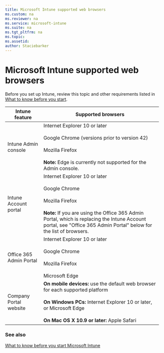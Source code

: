 ```yaml
---
title: Microsoft Intune supported web browsers
ms.custom: na
ms.reviewer: na
ms.service: microsoft-intune
ms.suite: na
ms.tgt_pltfrm: na
ms.topic: 
ms.assetid: 
author: Staciebarker
---
```

# Microsoft Intune supported web browsers

Before you set up Intune, review this topic and other requirements listed in [What to know before you start](what-to-know-before-you-start-microsoft-intune.md).

|Intune feature |Supported browsers|
|---------|---------|
|Intune Admin console     |  Internet Explorer 10 or later<br /><br />Google Chrome (versions prior to version 42)<br /><br />Mozilla Firefox <br /><br />**Note:** Edge is currently not supported for the Admin console.                      
|Intune Account portal     | Internet Explorer 10 or later<br /><br />Google Chrome <br /><br />Mozilla Firefox<br /><br />**Note:** If you are using the Office 365 Admin Portal, which is replacing the Intune Account portal, see "Office 365 Admin Portal" below for the list of browsers.    
|Office 365 Admin Portal     |Internet Explorer 10 or later<br /><br />Google Chrome<br /><br />Mozilla Firefox <br /><br />Microsoft Edge  |
|Company Portal website     |**On mobile devices:** use the default web browser for each supported platform   <br /><br />**On Windows PCs:** Internet Explorer 10 or later, or Microsoft Edge<br /><br />**On Mac OS X 10.9 or later:** Apple Safari    |


### See also
[What to know before you start Microsoft Intune](what-to-know-before-you-start-microsoft-intune.md)


